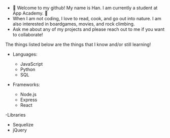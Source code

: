 - 👋 Welcome to my github! My name is Han. I am currently a student at App Academy. 👋
- When I am not coding, I love to read, cook, and go out into nature. I am also interested in boardgames, movies, and rock climbing. 
- Ask me about any of my projects and please reach out to me if you want to collaborate! 

The things listed below are the things that I know and/or still learning! 
- Languages: 
  -  JavaScript
  -  Python
  -  SQL
  
- Frameworks: 
  - Node.js
  - Express
  - React

-Libraries
  - Sequelize
  - jQuery
<!---
haaannn123/haaannn123 is a ✨ special ✨ repository because its `README.md` (this file) appears on your GitHub profile.
You can click the Preview link to take a look at your changes.
--->

